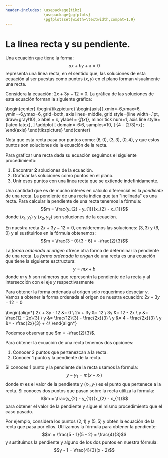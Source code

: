 ```yaml
---
header-includes: \usepackage{tikz}
				 \usepackage{pgfplots}
				 \pgfplotsset{width=\textwidth,compat=1.9}
---
```


# La linea recta y su pendiente.

Una ecuación que tiene la forma:
$$ax + by + x = 0$$
representa una línea recta, en el sentido que, las soluciones de esta ecuación
al ser puestas como puntos $(x, y)$ en el plano forman visualmente una recta.

Considera la ecuación: $2x + 3y - 12 = 0$. La gráfica de las soluciones de esta
ecuación forman la siguiente gráfica:

\begin{center}
	\begin{tikzpicture}
		\begin{axis}[
			xmin=-6,xmax=6,
			ymin=-6,ymax=6,
			grid=both,
			axis lines=middle,
			grid style={line width=.1pt, draw=gray!10},
			xlabel = $x$,
			ylabel = {$f(x)$},
			minor tick num=1,
			axis line style={latex-latex},
		]
		\addplot [
			domain=-6:6,
			samples=10,
		]
		{4 - (2/3)*x};
		\end{axis}
	\end{tikzpicture}
\end{center}

Nota que esta recta pasa por puntos como: $(6, 0)$, $(3, 3)$, $(0, 4)$, y que
estos puntos son soluciones de la ecuación de la recta.

Para graficar una recta dada su ecuación seguimos el siguiente procedimiento:

1. Encontrar **2** soluciones de la ecuación.
2. Graficar las soluciones como puntos en el plano.
3. Unir esos puntos con una línea recta que se extiende indefinidamente.

Una cantidad que es de mucho interés en cálculo diferencial es la *pendiente*
de una recta. La pendiente de una recta indica que tan "inclinada" es una
recta. Para calcular la pendiente de una recta tenemos la fórmula:
$$m = \frac{y_{2} - y_{1}}{x_{2} - x_{1}}$$
donde $(x_{1}, y_{1})$ y $(x_{2}, y_{2})$ son soluciones de la ecuación.

En nuestra recta $2x + 3y - 12 = 0$, consideremos las soluciones: $(3, 3)$ y
$(6, 0)$ y al sustituirlos en la fórmula obtenemos:
$$m = \frac{3 - 0}{3 - 6} = -\frac{2}{3}$$

La *forma ordenada al origen* ofrece otra forma de determinar la pendiente de
una recta. La *forma ordenada la origen* de una recta es una ecuación que tiene
la siguiente esctructura:
$$y = mx + b$$
donde $m$ y $b$ son números que representn la pendiente de la recta y al
intersección con el eje $y$ respectivasmente

Para obtener la forma ordenada al origen solo requerimos despejar $y$. Vamos a
obtener la forma ordenada al origen de nuestra ecuación: $2x + 3y - 12 = 0$

\begin{align*}
	2x + 3y - 12 &= 0 \\
	2x + 3y &= 12 \\
	3y &= 12 - 2x \\
	y &= \frac{12 - 2x}{3} \\
	y &= \frac{12}{3} - \frac{2x}{3} \\
	y &= 4 - \frac{2x}{3} \\
	y &= - \frac{2x}{3} + 4\\
\end{align*}

Podemos observar que $m = -\frac{2}{3}$.

Para obtener la ecuación de una recta tenemos dos opciones:

1. Conocer 2 puntos que pertenezcan a la recta.
2. Conocer 1 punto y la pendiente de la recta.

Si conoces 1 punto y la pendiente de la recta usamos la fórmula:
$$y - y_{1} = m(x - x_{1})$$
donde $m$ es el valor de la pendiente y $(x_{1}, y_{1})$ es el punto que
pertenece a la recta. Si conoces dos puntos que pasan sobre la recta utiliza la
fórmula:
$$m = \frac{y_{2} - y_{1}}{x_{2} - x_{1}}$$
para obtener el valor de la pendiente y sigue el mismo procedimiento que el
caso pasado.

Por ejemplo, considera los puntos $(2, 1)$ y $(5, 5)$ y obtén la ecuación de la
recta que pasa por ellos. Utilizamos la fórmula para obtener la pendiente:
$$m = \frac{5 - 1}{5 - 2} = \frac{4}{3}$$
y sustituimos la pendiente y alguno de los dos puntos en nuestra fórmula:
$$y - 1 = \frac{4}{3}(x - 2)$$
